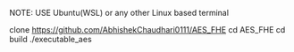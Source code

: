 NOTE: USE Ubuntu(WSL) or any other Linux based terminal

clone https://github.com/AbhishekChaudhari0111/AES_FHE
cd AES_FHE
cd build
./executable_aes
